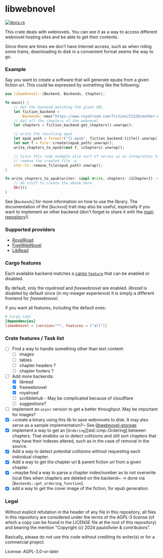 # libwebnovel

[![docs.rs](https://img.shields.io/docsrs/libwebnovel)](https://docs.rs/libwebnovel)

This crate deals with webnovels. You can see it as a way to access different
webnovel hosting sites and be able to get their contents.

Since there are times we don't have Internet access, such as when riding
some trains, downloading to disk in a convenient format seems the way to go.

### Example
Say you want to create a software that will generate epubs from a given
fiction url. This could be expressed by something like the following:

```rust
use libwebnovel::{Backend, Backends, Chapter};

fn main() {
    // Get the backend matching the given URL
    let fiction_backend =
        Backends::new("https://www.royalroad.com/fiction/21220/mother-of-learning").unwrap();
    // Get all the chapters of the webnovel
    let chapters = fiction_backend.get_chapters().unwrap();

    // write the resulting epub
    let epub_path = format!("{}.epub", fiction_backend.title().unwrap());
    let mut f = File::create(&epub_path).unwrap();
    write_chapters_to_epub(&mut f, &chapters).unwrap();

    // Since this code example also sort of serves as an integration test,
    // remove the created file :p
    std::fs::remove_file(epub_path).unwrap();
}

fn write_chapters_to_epub(writer: &impl Write, chapters: &[Chapter]) -> Result<(), io::Error> {
    // do stuff to create the ebook here
    Ok(())
}
```

See [`Backends`] for more information on how to use the library. The
documentation of the [`Backend`] trait may also be useful, especially if you
want to implement an other backend (don't forget to share it with the [main repository](https://codeberg.org/paulollivier/libwebnovel)!).

### Supported providers

- [RoyalRoad](https://www.royalroad.com/)
- [FreeWebNovel](https://freewebnovel.com/)
- [LibRead](https://libread.com/)

### Cargo features

Each available backend matches a [cargo `feature`](https://doc.rust-lang.org/cargo/reference/features.html) that can be enabled or
disabled.

By default, only the *royalroad* and *freewebnovel* are enabled. *libread*
is disabled by default since (in my meager experience) it is simply a
different frontend for *freewebnovel*.

if you want all features, including the default ones:
```toml
# Cargo.toml
[dependencies]
libwebnovel = {version="*", features = ["all"]}
```

### Crate features / Task list

- [ ] Find a way to handle something other than text content:
  - [ ] images
  - [ ] tables
  - [ ] chapter headers ?
  - [ ] chapter footers ?
- [ ] Add more backends:
  - [x] libread
  - [x] freewebnovel
  - [x] royalroad
  - [ ] scribblehub - May be complicated because of cloudflare
  - [ ] suggestions?
- [ ] implement an `async` version to get a better throughput. May be
  important for images?
- [x] ~create a binary using this lib to save webnovels to disk. It may also
  serve as a sample implementation?~ See [libwebnovel-storage](https://crates.io/crates/libwebnovel-storage)
- [x] implement a way to get an [`Ordering`][std::cmp::Ordering] between
  chapters. That enables us to detect collisions and still sort chapters
  that may have their indexes altered, such as in the case of removal in the
  source.
- [x] Add a way to detect potential collisions without requesting each
  individual chapter.
- [x] Add a way to get the chapter url & parent fiction url from a given
  chapter.
- [x] ~maybe find a way to parse a chapter index/number as to not overwrite
  local files when chapters are deleted on the backend~ -> done via
  [`Backends::get_ordering_function`].
- [x] add a way to get the cover image of the fiction, for epub generation.

### Legal

Without explicit refutation in the header of any file in this repository,
all files in this repository are considered under the terms of the AGPL-3
license (of which a copy can be found in the LICENSE file at the root of
this repository) and bearing the mention "Copyright (c) 2024 paulollivier &
contributors".

Basically, please do not use this code without crediting its writer(s) or
for a commercial project.

License: AGPL-3.0-or-later
